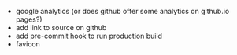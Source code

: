 - google analytics (or does github offer some analytics on github.io pages?)
- add link to source on github
- add pre-commit hook to run production build
- favicon
